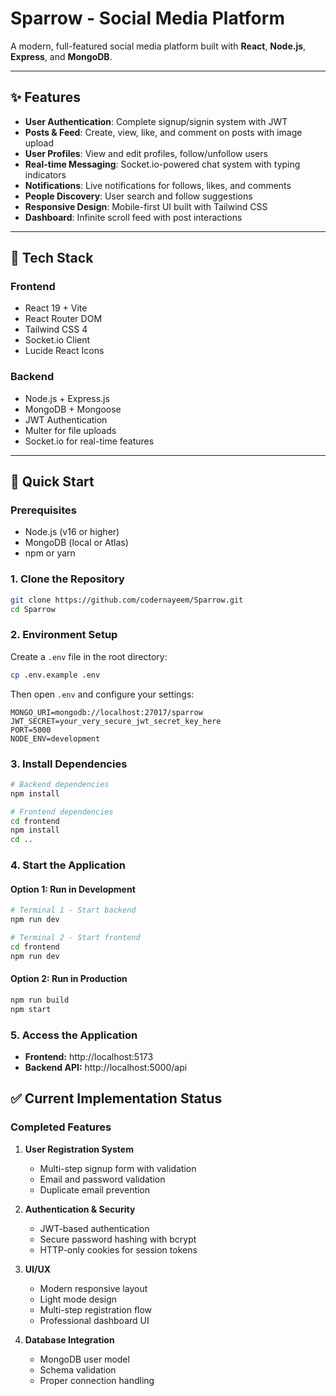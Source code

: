# Sparrow - Social Media Platform

A modern, full-featured social media platform built with **React**, **Node.js**, **Express**, and **MongoDB**.

---

## ✨ Features

- **User Authentication**: Complete signup/signin system with JWT  
- **Posts & Feed**: Create, view, like, and comment on posts with image upload  
- **User Profiles**: View and edit profiles, follow/unfollow users  
- **Real-time Messaging**: Socket.io-powered chat system with typing indicators  
- **Notifications**: Live notifications for follows, likes, and comments  
- **People Discovery**: User search and follow suggestions  
- **Responsive Design**: Mobile-first UI built with Tailwind CSS  
- **Dashboard**: Infinite scroll feed with post interactions  

---

## 🧠 Tech Stack

### Frontend
- React 19 + Vite  
- React Router DOM  
- Tailwind CSS 4  
- Socket.io Client  
- Lucide React Icons  

### Backend
- Node.js + Express.js  
- MongoDB + Mongoose  
- JWT Authentication  
- Multer for file uploads  
- Socket.io for real-time features  

---

## 🚀 Quick Start

### Prerequisites
- Node.js (v16 or higher)  
- MongoDB (local or Atlas)  
- npm or yarn  

### 1. Clone the Repository
```bash
git clone https://github.com/codernayeem/Sparrow.git
cd Sparrow
```

### 2. Environment Setup
Create a `.env` file in the root directory:

```bash
cp .env.example .env
```

Then open `.env` and configure your settings:
```env
MONGO_URI=mongodb://localhost:27017/sparrow
JWT_SECRET=your_very_secure_jwt_secret_key_here
PORT=5000
NODE_ENV=development
```

### 3. Install Dependencies
```bash
# Backend dependencies
npm install

# Frontend dependencies
cd frontend
npm install
cd ..
```

### 4. Start the Application

#### Option 1: Run in Development
```bash
# Terminal 1 - Start backend
npm run dev

# Terminal 2 - Start frontend
cd frontend
npm run dev
```

#### Option 2: Run in Production
```bash
npm run build
npm start
```

### 5. Access the Application
- **Frontend:** http://localhost:5173  
- **Backend API:** http://localhost:5000/api  

## ✅ Current Implementation Status

### Completed Features
1. **User Registration System**
   - Multi-step signup form with validation
   - Email and password validation
   - Duplicate email prevention  

2. **Authentication & Security**
   - JWT-based authentication
   - Secure password hashing with bcrypt
   - HTTP-only cookies for session tokens  

3. **UI/UX**
   - Modern responsive layout
   - Light mode design
   - Multi-step registration flow  
   - Professional dashboard UI  

4. **Database Integration**
   - MongoDB user model
   - Schema validation
   - Proper connection handling  
